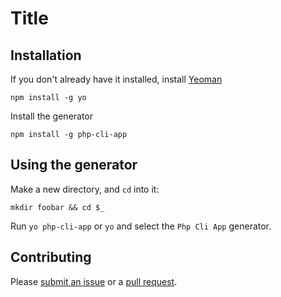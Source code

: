 # Title
 
## Installation

If you don't already have it installed, install [Yeoman](http://yeoman.io)

	npm install -g yo

Install the generator

	npm install -g php-cli-app

## Using the generator

Make a new directory, and `cd` into it:

	mkdir foobar && cd $_

Run `yo php-cli-app` or `yo` and select the `Php Cli App` generator.

## Contributing
Please [submit an issue](https://github.com/gverschuur/generator-php-cli-app/issues) or a [pull request](https://github.com/gverschuur/generator-php-cli-app/pulls).